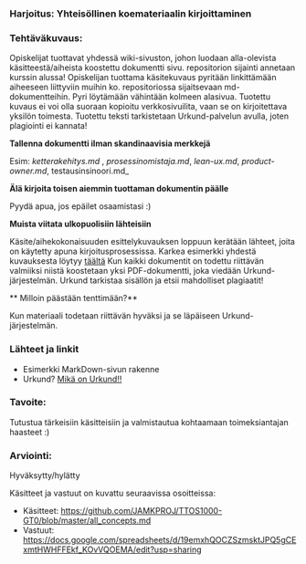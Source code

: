 ### Harjoitus:  Yhteisöllinen koemateriaalin kirjoittaminen

### Tehtäväkuvaus:

Opiskelijat tuottavat yhdessä wiki-sivuston, johon luodaan alla-olevista käsitteestä/aiheista koostettu dokumentti sivu. repositorion sijainti annetaan kurssin alussa! Opiskelijan tuottama käsitekuvaus pyritään linkittämään aiheeseen liittyviin muihin ko. repositoriossa sijaitsevaan md-dokumentteihin. Pyri löytämään vähintään kolmeen alasivua. Tuotettu kuvaus ei voi olla suoraan kopioitu verkkosivuilita, vaan se on kirjoitettava yksilön toimesta. Tuotettu teksti tarkistetaan Urkund-palvelun avulla, joten plagiointi ei kannata! 

**Tallenna dokumentti ilman skandinaavisia merkkejä**

Esim: _ketterakehitys.md_ , _prosessinomistaja.md_, _lean-ux.md_, _product-owner.md_, testausinsinoori.md_ 

**Älä kirjoita toisen aiemmin tuottaman dokumentin päälle**

Pyydä apua, jos epäilet osaamistasi :)

**Muista viitata ulkopuolisiin lähteisiin**

Käsite/aihekokonaisuuden esittelykuvauksen loppuun kerätään lähteet, joita on käytetty apuna kirjoitusprosessissa.
Karkea esimerkki yhdestä kuvauksesta löytyy [täältä](https://github.com/JAMK-IT/TTOS1000-ohjelmistotuotanto/blob/master/GT0/kasitekuvaus-pohja.md)
Kun kaikki dokumentit on todettu riittävän valmiiksi niistä koostetaan yksi PDF-dokumentti, joka viedään Urkund-järjestelmän. Urkund tarkistaa sisällön ja etsii mahdolliset plagiaatit!

** Milloin päästään tenttimään?**

Kun materiaali todetaan riittävän hyväksi ja se läpäiseen Urkund-järjestelmän. 

### Lähteet ja linkit

* Esimerkki MarkDown-sivun rakenne []()
* Urkund? [Mikä on Urkund!!](http://www.urkund.com/en/)


### Tavoite:

Tutustua tärkeisiin käsitteisiin ja valmistautua kohtaamaan toimeksiantajan haasteet :)

### Arviointi:

Hyväksytty/hylätty


Käsitteet ja vastuut on kuvattu seuraavissa osoitteissa:

* Käsitteet: https://github.com/JAMKPROJ/TTOS1000-GT0/blob/master/all_concepts.md
* Vastuut: https://docs.google.com/spreadsheets/d/19emxhQOCZSzmsktJPQ5gCExmtHWHFFEkf_KOvVQOEMA/edit?usp=sharing



